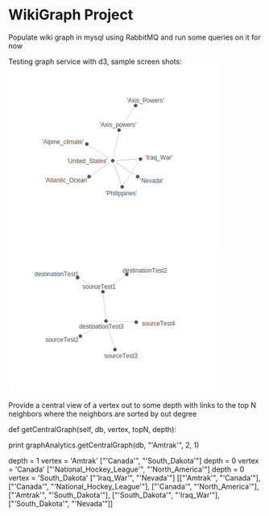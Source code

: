 WikiGraph Project
======

Populate wiki graph in mysql using RabbitMQ and run some queries on it for now

Testing graph service with d3, sample screen shots:
![Alt text](/screenshots/initUSACrawl.png?raw=true "Init USA crawl Test")
![Alt text](/screenshots/graphTest.png?raw=true "Init Graph Test")

Provide a central view of a vertex out to some depth with links to the top N neighbors where the neighbors are sorted by out degree

def getCentralGraph(self, db, vertex, topN, depth):

print graphAnalytics.getCentralGraph(db, "'Amtrak'", 2, 1)

depth = 1
vertex = 'Amtrak'
["'Canada'", "'South_Dakota'"]
depth = 0
vertex = 'Canada'
["'National_Hockey_League'", "'North_America'"]
depth = 0
vertex = 'South_Dakota'
["'Iraq_War'", "'Nevada'"]
[["'Amtrak'", "'Canada'"], ["'Canada'", "'National_Hockey_League'"], ["'Canada'", "'North_America'"], ["'Amtrak'", "'South_Dakota'"], ["'South_Dakota'", "'Iraq_War'"], ["'South_Dakota'", "'Nevada'"]]
